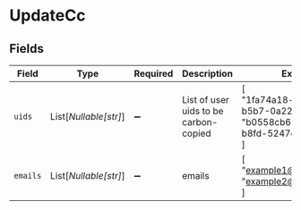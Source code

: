 # UpdateCc


## Fields

| Field                                                                              | Type                                                                               | Required                                                                           | Description                                                                        | Example                                                                            |
| ---------------------------------------------------------------------------------- | ---------------------------------------------------------------------------------- | ---------------------------------------------------------------------------------- | ---------------------------------------------------------------------------------- | ---------------------------------------------------------------------------------- |
| `uids`                                                                             | List[*Nullable[str]*]                                                              | :heavy_minus_sign:                                                                 | List of user uids to be carbon-copied                                              | [<br/>"1fa74a18-a329-40d8-b5b7-0a22624f7800",<br/>"b0558cb6-3c4e-438c-b8fd-5247c648bbbe"<br/>] |
| `emails`                                                                           | List[*Nullable[str]*]                                                              | :heavy_minus_sign:                                                                 | emails                                                                             | [<br/>"example1@example.com",<br/>"example2@example.com"<br/>]                     |